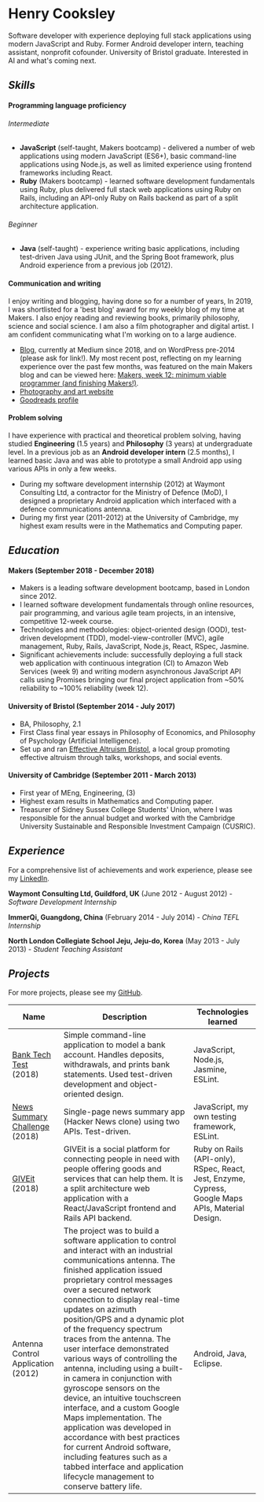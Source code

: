 # Henry Cooksley

Software developer with experience deploying full stack applications using modern JavaScript and Ruby. Former Android developer intern, teaching assistant, nonprofit cofounder. University of Bristol graduate. Interested in AI and what's coming next.

## *Skills*

#### Programming language proficiency

###### Intermediate
- **JavaScript** (self-taught, Makers bootcamp) - delivered a number of web applications using modern JavaScript (ES6+), basic command-line applications using Node.js, as well as limited experience using frontend frameworks including React.
- **Ruby** (Makers bootcamp) - learned software development fundamentals using Ruby, plus delivered full stack web applications using Ruby on Rails, including an API-only Ruby on Rails backend as part of a split architecture application.

###### Beginner
- **Java** (self-taught) - experience writing basic applications, including test-driven Java using JUnit, and the Spring Boot framework, plus Android experience from a previous job (2012).

#### Communication and writing

I enjoy writing and blogging, having done so for a number of years, In 2019, I was shortlisted for a 'best blog' award for my weekly blog of my time at Makers. I also enjoy reading and reviewing books, primarily philosophy, science and social science. I am also a film photographer and digital artist. I am confident communicating what I'm working on to a large audience.

- [Blog](https://medium.com/@hnryjmes), currently at Medium since 2018, and on WordPress pre-2014 (please ask for link!). My most recent post, reflecting on my learning experience over the past few months, was featured on the main Makers blog and can be viewed here: [Makers, week 12: minimum viable programmer (and finishing Makers!)](https://blog.makersacademy.com/makers-week-12-minimum-viable-programmer-and-finishing-makers-38b389ec6b01).
- [Photography and art website](http://henrycooksley.com)
- [Goodreads profile](https://www.goodreads.com/user/show/72204726-henry-cooksley)

#### Problem solving

I have experience with practical and theoretical problem solving, having studied **Engineering** (1.5 years) and **Philosophy** (3 years) at undergraduate level. In a previous job as an **Android developer intern** (2.5 months), I learned basic Java and was able to prototype a small Android app using various APIs in only a few weeks.

- During my software development internship (2012) at Waymont Consulting Ltd, a contractor for the Ministry of Defence (MoD), I designed a proprietary Android application which interfaced with a defence communications antenna.
- During my first year (2011-2012) at the University of Cambridge, my highest exam results were in the Mathematics and Computing paper.

## *Education*

#### Makers (September 2018 - December 2018)

- Makers is a leading software development bootcamp, based in London since 2012.
- I learned software development fundamentals through online resources, pair programming, and various agile team projects, in an intensive, competitive 12-week course.
- Technologies and methodologies: object-oriented design (OOD), test-driven development (TDD), model-view-controller (MVC), agile management, Ruby, Rails, JavaScript, Node.js, React, RSpec, Jasmine.
- Significant achievements include: successfully deploying a full stack web application with continuous integration (CI) to Amazon Web Services (week 9) and writing modern asynchronous JavaScript API calls using Promises bringing our final project application from ~50% reliability to ~100% reliability (week 12).

#### University of Bristol (September 2014 - July 2017)

- BA, Philosophy, 2.1
- First Class final year essays in Philosophy of Economics, and Philosophy of Psychology (Artificial Intelligence).
- Set up and ran [Effective Altruism Bristol](https://www.facebook.com/EffectiveAltruismBristol), a local group promoting effective altruism through talks, workshops, and social events.

#### University of Cambridge (September 2011 - March 2013)

- First year of MEng, Engineering, (3)
- Highest exam results in Mathematics and Computing paper.
- Treasurer of Sidney Sussex College Students' Union, where I was responsible for the annual budget and worked with the Cambridge University Sustainable and Responsible Investment Campaign (CUSRIC).

## *Experience*

For a comprehensive list of achievements and work experience, please see my [LinkedIn](https://www.linkedin.com/in/henrycooksley/).

**Waymont Consulting Ltd, Guildford, UK** (June 2012 - August 2012) - *Software Development Internship*  

**ImmerQi, Guangdong, China** (February 2014 - July 2014) - *China TEFL Internship*

**North London Collegiate School Jeju, Jeju-do, Korea** (May 2013 - July 2013) - *Student Teaching Assistant*

## *Projects*

For more projects, please see my [GitHub](https://github.com/hnryjmes).

Name | Description | Technologies learned
--- | --- | ---
[Bank Tech Test](https://github.com/hnryjmes/bank-tech-test) (2018)  | Simple command-line application to model a bank account. Handles deposits, withdrawals, and prints bank statements. Used test-driven development and object-oriented design. | JavaScript, Node.js, Jasmine, ESLint.
[News Summary Challenge](https://github.com/hnryjmes/news-summary-challenge) (2018)  | Single-page news summary app (Hacker News clone) using two APIs. Test-driven. |  JavaScript, my own testing framework, ESLint.
[GIVEit](https://github.com/MugeHasilci/GIVEit-frontend) (2018)  | GIVEit is a social platform for connecting people in need with people offering goods and services that can help them. It is a split architecture web application with a React/JavaScript frontend and Rails API backend. | Ruby on Rails (API-only), RSpec, React, Jest, Enzyme, Cypress, Google Maps APIs, Material Design.
Antenna Control Application (2012)  | The project was to build a software application to control and interact with an industrial communications antenna. The finished application issued proprietary control messages over a secured network connection to display real-time updates on azimuth position/GPS and a dynamic plot of the frequency spectrum traces from the antenna. The user interface demonstrated various ways of controlling the antenna, including using a built-in camera in conjunction with gyroscope sensors on the device, an intuitive touchscreen interface, and a custom Google Maps implementation. The application was developed in accordance with best practices for current Android software, including features such as a tabbed interface and application lifecycle management to conserve battery life.  |  Android, Java, Eclipse.
